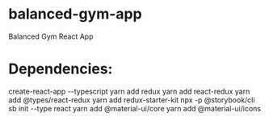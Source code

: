 # balanced-gym-app
Balanced Gym React App


# Dependencies:
create-react-app --typescript
yarn add redux
yarn add react-redux 
yarn add @types/react-redux
yarn add redux-starter-kit
npx -p @storybook/cli sb init --type react
yarn add @material-ui/core
yarn add @material-ui/icons